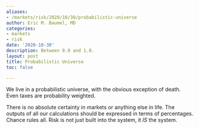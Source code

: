 ```yaml
---
aliases:
- /markets/risk/2020/10/30/probabilistic-universe
author: Eric M. Baumel, MD
categories:
- markets
- risk
date: '2020-10-30'
description: Between 0.0 and 1.0.
layout: post
title: Probabilistic Universe
toc: false

---
```


We live in a probabilistic universe, with the obvious  exception of death. Even taxes are probability weighted. 


There is no absolute certainty in markets or anything else in life.  The outputs of all our calculations should be expressed in terms of percentages. 
Chance rules all. Risk is not just built into the system, it *IS* the system.
